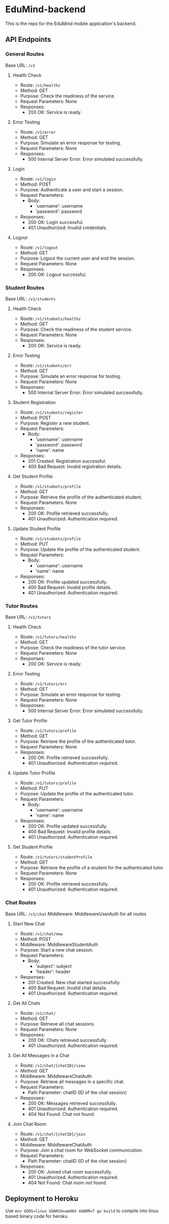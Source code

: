 # EduMind-backend
This is the repo for the EduMind mobile application's backend.

## API Endpoints

### General Routes
Base URL: `/v1`

1. Health Check
   - Route: `/v1/healthz`
   - Method: GET
   - Purpose: Check the readiness of the service.
   - Request Parameters: None
   - Responses:
     - 200 OK: Service is ready.

2. Error Testing
   - Route: `/v1/error`
   - Method: GET
   - Purpose: Simulate an error response for testing.
   - Request Parameters: None
   - Responses:
     - 500 Internal Server Error: Error simulated successfully.

3. Login
   - Route: `/v1/login`
   - Method: POST
   - Purpose: Authenticate a user and start a session.
   - Request Parameters:
     - Body:
       - 'username': username
       - 'password': password
   - Responses:
     - 200 OK: Login successful.
     - 401 Unauthorized: Invalid credentials.

4. Logout
   - Route: `/v1/logout`
   - Method: GET
   - Purpose: Logout the current user and end the session.
   - Request Parameters: None
   - Responses:
     - 200 OK: Logout successful.

### Student Routes
Base URL: `/v1/students`

1. Health Check
   - Route: `/v1/students/healthz`
   - Method: GET
   - Purpose: Check the readiness of the student service.
   - Request Parameters: None
   - Responses:
     - 200 OK: Service is ready.

2. Error Testing
   - Route: `/v1/students/err`
   - Method: GET
   - Purpose: Simulate an error response for testing.
   - Request Parameters: None
   - Responses:
     - 500 Internal Server Error: Error simulated successfully.

3. Student Registration
   - Route: `/v1/students/register`
   - Method: POST
   - Purpose: Register a new student.
   - Request Parameters:
     - Body:
       - 'username': username
       - 'password': password
       - 'name': name
   - Responses:
     - 201 Created: Registration successful.
     - 400 Bad Request: Invalid registration details.

4. Get Student Profile
   - Route: `/v1/students/profile`
   - Method: GET
   - Purpose: Retrieve the profile of the authenticated student.
   - Request Parameters: None
   - Responses:
     - 200 OK: Profile retrieved successfully.
     - 401 Unauthorized: Authentication required.

5. Update Student Profile
   - Route: `/v1/students/profile`
   - Method: PUT
   - Purpose: Update the profile of the authenticated student.
   - Request Parameters:
     - Body:
       - 'username': username
       - 'name': name
   - Responses:
     - 200 OK: Profile updated successfully.
     - 400 Bad Request: Invalid profile details.
     - 401 Unauthorized: Authentication required.

### Tutor Routes
Base URL: `/v1/tutors`

1. Health Check
   - Route: `/v1/tutors/healthz`
   - Method: GET
   - Purpose: Check the readiness of the tutor service.
   - Request Parameters: None
   - Responses:
     - 200 OK: Service is ready.

2. Error Testing
   - Route: `/v1/tutors/err`
   - Method: GET
   - Purpose: Simulate an error response for testing.
   - Request Parameters: None
   - Responses:
     - 500 Internal Server Error: Error simulated successfully.

3. Get Tutor Profile
   - Route: `/v1/tutors/profile`
   - Method: GET
   - Purpose: Retrieve the profile of the authenticated tutor.
   - Request Parameters: None
   - Responses:
     - 200 OK: Profile retrieved successfully.
     - 401 Unauthorized: Authentication required.

4. Update Tutor Profile
   - Route: `/v1/tutors/profile`
   - Method: PUT
   - Purpose: Update the profile of the authenticated tutor.
   - Request Parameters:
     - Body:
       - 'username': username
       - 'name': name
   - Responses:
     - 200 OK: Profile updated successfully.
     - 400 Bad Request: Invalid profile details.
     - 401 Unauthorized: Authentication required.

5. Get Student Profile
   - Route: `/v1/tutors/studentProfile`
   - Method: GET
   - Purpose: Retrieve the profile of a student for the authenticated tutor.
   - Request Parameters: None
   - Responses:
     - 200 OK: Profile retrieved successfully.
     - 401 Unauthorized: Authentication required.

### Chat Routes
Base URL: `/v1/chat`
Middleware: MiddlewareUserAuth for all routes

1. Start New Chat
   - Route: `/v1/chat/new`
   - Method: POST
   - Middleware: MiddlewareStudentAuth
   - Purpose: Start a new chat session.
   - Request Parameters:
     - Body:
       - 'subject': subject
       - 'header': header
   - Responses:
     - 201 Created: New chat started successfully.
     - 400 Bad Request: Invalid chat details.
     - 401 Unauthorized: Authentication required.

2. Get All Chats
   - Route: `/v1/chat/`
   - Method: GET
   - Purpose: Retrieve all chat sessions.
   - Request Parameters: None
   - Responses:
     - 200 OK: Chats retrieved successfully.
     - 401 Unauthorized: Authentication required.

3. Get All Messages in a Chat
   - Route: `/v1/chat/{chatID}/view`
   - Method: GET
   - Middleware: MiddlewareChatAuth
   - Purpose: Retrieve all messages in a specific chat.
   - Request Parameters:
     - Path Parameter: chatID (ID of the chat session)
   - Responses:
     - 200 OK: Messages retrieved successfully.
     - 401 Unauthorized: Authentication required.
     - 404 Not Found: Chat not found.

4. Join Chat Room
   - Route: `/v1/chat/{chatID}/join`
   - Method: GET
   - Middleware: MiddlewareChatAuth
   - Purpose: Join a chat room for WebSocket communication.
   - Request Parameters:
     - Path Parameter: chatID (ID of the chat session)
   - Responses:
     - 200 OK: Joined chat room successfully.
     - 401 Unauthorized: Authentication required.
     - 404 Not Found: Chat room not found.

## Deployment to Heroku
Use `env GOOS=linux GOARCH=amd64 GOARM=7 go build` to compile into linux based binary code for heroku